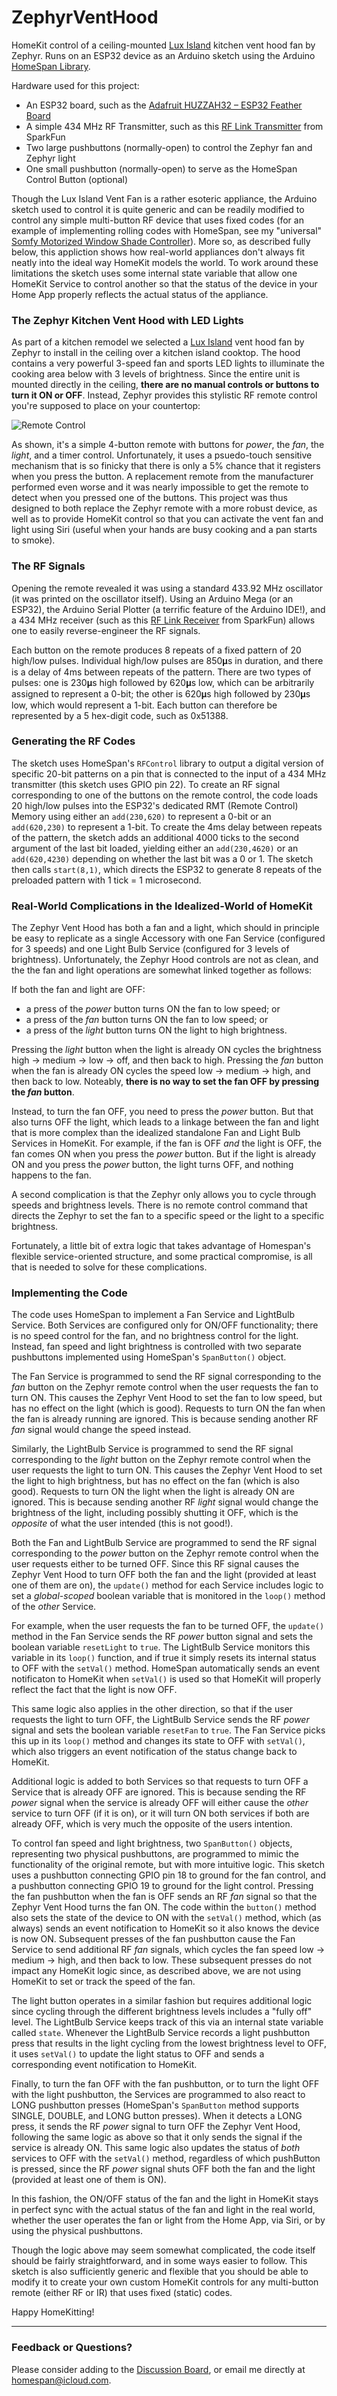 # ZephyrVentHood
 
HomeKit control of a ceiling-mounted <a href="https://zephyronline.com/product/lux-island-range-hood/">Lux Island</a> kitchen vent hood fan by Zephyr.  Runs on an ESP32 device as an Arduino sketch using the Arduino [HomeSpan Library](https://github.com/HomeSpan/HomeSpan).

Hardware used for this project:

* An ESP32 board, such as the [Adafruit HUZZAH32 – ESP32 Feather Board](https://www.adafruit.com/product/3405)
* A simple 434 MHz RF Transmitter, such as this [RF Link Transmitter](https://www.sparkfun.com/products/10534) from SparkFun
* Two large pushbuttons (normally-open) to control the Zephyr fan and Zephyr light
* One small pushbutton (normally-open) to serve as the HomeSpan Control Button (optional)

Though the Lux Island Vent Fan is a rather esoteric appliance, the Arduino sketch used to control it is quite generic and can be readily modified to control any simple multi-button RF device that uses fixed codes (for an example of implementing rolling codes with HomeSpan, see my "universal" [Somfy Motorized Window Shade Controller](https://github.com/HomeSpan/SomfyRTS)).  More so, as described fully below, this appliction shows how real-world appliances don't always fit neatly into the ideal way HomeKit models the world.  To work around these limitations the sketch uses some internal state variable that allow one HomeKit Service to control another so that the status of the device in your Home App properly reflects the actual status of the appliance.  

### The Zephyr Kitchen Vent Hood with LED Lights

As part of a kitchen remodel we selected a <a href="https://zephyronline.com/product/lux-island-range-hood/">Lux Island</a> vent hood fan by Zephyr to install in the ceiling over a kitchen island cooktop.  The hood contains a very powerful 3-speed fan and sports LED lights to illuminate the cooking area below with 3 levels of brightness.  Since the entire unit is mounted directly in the ceiling, **there are no manual controls or buttons to turn it ON or OFF**.  Instead, Zephyr provides this stylistic RF remote control you're supposed to place on your countertop:

![Remote Control](images/zephyr-remote.png)

As shown, it's a simple 4-button remote with buttons for *power*, the *fan*, the *light*, and a timer control.  Unfortunately, it uses a psuedo-touch sensitive mechanism that is so finicky that there is only a 5% chance that it registers when you press the button.  A replacement remote from the manufacturer performed even worse and it was nearly impossible to get the remote to detect when you pressed one of the buttons.  This project was thus designed to both replace the Zephyr remote with a more robust device, as well as to provide HomeKit control so that you can activate the vent fan and light using Siri (useful when your hands are busy cooking and a pan starts to smoke).

### The RF Signals

Opening the remote revealed it was using a standard 433.92 MHz oscillator (it was printed on the oscillator itself).  Using an Arduino Mega (or an ESP32), the Arduino Serial Plotter (a terrific feature of the Arduino IDE!), and a 434 MHz receiver (such as this [RF Link Receiver](https://www.sparkfun.com/products/10532) from SparkFun) allows one to easily reverse-engineer the RF signals.  

Each button on the remote produces 8 repeats of a fixed pattern of 20 high/low pulses. Individual high/low pulses are 850𝛍s in duration, and there is a delay of 4ms between repeats of the pattern.  There are two types of pulses:  one is 230𝛍s high followed by 620𝛍s low, which can be arbitrarily assigned to represent a 0-bit; the other is 620𝛍s high followed by 230𝛍s low, which would represent a 1-bit.  Each button can therefore be represented by a 5 hex-digit code, such as 0x51388.

### Generating the RF Codes

The sketch uses HomeSpan's `RFControl` library to output a digital version of specific 20-bit patterns on a pin that is connected to the input of a 434 MHz transmitter (this sketch uses GPIO pin 22).  To create an RF signal corresponding to one of the buttons on the remote control, the code loads 20 high/low pulses into the ESP32's dedicated RMT (Remote Control) Memory using either an `add(230,620)` to represent a 0-bit or an `add(620,230)` to represent a 1-bit.  To create the 4ms delay between repeats of the pattern, the sketch adds an additional 4000 ticks to the second argument of the last bit loaded, yielding either an `add(230,4620)` or an `add(620,4230)` depending on whether the last bit was a 0 or 1.  The sketch then calls `start(8,1)`, which directs the ESP32 to generate 8 repeats of the preloaded pattern with 1 tick = 1 microsecond.

### Real-World Complications in the Idealized-World of HomeKit

The Zephyr Vent Hood has both a fan and a light, which should in principle be easy to replicate as a single Accessory with one Fan Service (configured for 3 speeds) and one Light Bulb Service (configured for 3 levels of brightness).  Unfortunately, the Zephyr Hood controls are not as clean, and the the fan and light operations are somewhat linked together as follows:

If both the fan and light are OFF:

* a press of the *power* button turns ON the fan to low speed; or
* a press of the *fan* button turns ON the fan to low speed; or
* a press of the *light* button turns ON the light to high brightness.

Pressing the *light* button when the light is already ON cycles the brightness high → medium → low → off, and then back to high.  Pressing the *fan* button when the fan is already ON cycles the speed low → medium → high, and then back to low.  Noteably, **there is no way to set the fan OFF by pressing the *fan* button**.

Instead, to turn the fan OFF, you need to press the *power* button.  But that also turns OFF the light, which leads to a linkage between the fan and light that is more complex than the idealized standalone Fan and Light Bulb Services in HomeKit.  For example, if the fan is OFF *and* the light is OFF, the fan comes ON when you press the *power* button.  But if the light is already ON and you press the *power* button, the light turns OFF, and nothing happens to the fan.

A second complication is that the Zephyr only allows you to cycle through speeds and brightness levels.  There is no remote control command that directs the Zephyr to set the fan to a specific speed or the light to a specific brightness.

Fortunately, a little bit of extra logic that takes advantage of Homespan's flexible service-oriented structure, and some practical compromise, is all that is needed to solve for these complications.

### Implementing the Code

The code uses HomeSpan to implement a Fan Service and LightBulb Service.  Both Services are configured only for ON/OFF functionality; there is no speed control for the fan, and no brightness control for the light.  Instead, fan speed and light brightness is controlled with two separate pushbuttons implemented using HomeSpan's `SpanButton()` object.

The Fan Service is programmed to send the RF signal corresponding to the *fan* button on the Zephyr remote control when the user requests the fan to turn ON.  This causes the Zephyr Vent Hood to set the fan to low speed, but has no effect on the light (which is good).  Requests to turn ON the fan when the fan is already running are ignored.  This is because sending another RF *fan* signal would change the speed instead.

Similarly, the LightBulb Service is programmed to send the RF signal corresponding to the *light* button on the Zephyr remote control when the user requests the light to turn ON.  This causes the Zephyr Vent Hood to set the light to high brightness, but has no effect on the fan (which is also good).  Requests to turn ON the light when the light is already ON are ignored.  This is because sending another RF *light* signal would change the brightness of the light, including possibly shutting it OFF, which is the *opposite* of what the user intended (this is not good!).

Both the Fan and LightBulb Service are programmed to send the RF signal corresponding to the *power* button on the Zephyr remote control when the user requests either to be turned OFF.  Since this RF signal causes the Zephyr Vent Hood to turn OFF both the fan and the light (provided at least one of them are on), the `update()` method for each Service includes logic to set a *global-scoped* boolean variable that is monitored in the `loop()` method of the *other* Service.

For example, when the user requests the fan to be turned OFF, the `update()` method in the Fan Service sends the RF *power* button signal and sets the boolean variable `resetLight` to `true`.  The LightBulb Service monitors this variable in its `loop()` function, and if true it simply resets its internal status to OFF with the `setVal()` method.  HomeSpan automatically sends an event notificaton to HomeKit when `setVal()` is used so that HomeKit will properly reflect the fact that the light is now OFF.

This same logic also applies in the other direction, so that if the user requests the light to turn OFF, the LightBulb Service sends the RF *power* signal and sets the boolean variable `resetFan` to `true`.  The Fan Service picks this up in its `loop()` method and changes its state to OFF with `setVal()`, which also triggers an event notification of the status change back to HomeKit.

Additional logic is added to both Services so that requests to turn OFF a Service that is already OFF are ignored.  This is because sending the RF *power* signal when the service is already OFF will either cause the *other* service to turn OFF (if it is on), or it will turn ON both services if both are already OFF, which is very much the opposite of the users intention.

To control fan speed and light brightness, two `SpanButton()` objects, representing two physical pushbuttons, are programmed to mimic the functionality of the original remote, but with more intuitive logic.  This sketch uses a pushbutton connecting GPIO pin 18 to ground for the fan control, and a pushbutton connecting GPIO 19 to ground for the light control.  Pressing the fan pushbutton when the fan is OFF sends an RF *fan* signal so that the Zephyr Vent Hood turns the fan ON.  The code within the `button()` method also sets the state of the device to ON with the `setVal()` method, which (as always) sends an event notification to HomeKit so it also knows the device is now ON.  Subsequent presses of the fan pushbutton cause the Fan Service to send additional RF *fan* signals, which cycles the fan speed low → medium → high, and then back to low.  These subsequent presses do not impact any HomeKit logic since, as described above, we are not using HomeKit to set or track the speed of the fan.

The light button operates in a similar fashion but requires additional logic since cycling through the different brightness levels includes a "fully off" level.  The LightBulb Service keeps track of this via an internal state variable called `state`.  Whenever the LightBulb Service records a light pushbutton press that results in the light cycling from the lowest brightness level to OFF, it uses `setVal()` to update the light status to OFF and sends a corresponding event notification to HomeKit. 

Finally, to turn the fan OFF with the fan pushbutton, or to turn the light OFF with the light pushbutton, the Services are programmed to also react to LONG pushbutton presses (HomeSpan's `SpanButton` method supports SINGLE, DOUBLE, and LONG button presses).  When it detects a LONG press, it sends the RF *power* signal to turn OFF the Zephyr Vent Hood, following the same logic as above so that it only sends the signal if the service is already ON.  This same logic also updates the status of *both* services to OFF with the `setVal()` method, regardless of which pushButton is pressed, since the RF *power* signal shuts OFF both the fan and the light (provided at least one of them is ON).

In this fashion, the ON/OFF status of the fan and the light in HomeKit stays in perfect sync with the actual status of the fan and light in the real world, whether the user operates the fan or light from the Home App, via Siri, or by using the physical pushbuttons.

Though the logic above may seem somewhat complicated, the code itself should be fairly straightforward, and in some ways easier to follow.  This sketch is also sufficiently generic and flexible that you should be able to modify it to create your own custom HomeKit controls for any multi-button remote (either RF or IR) that uses fixed (static) codes.

Happy HomeKitting!

---

### Feedback or Questions?

Please consider adding to the [Discussion Board](https://github.com/HomeSpan/HomeSpan/discussions), or email me directly at [homespan@icloud.com](mailto:homespan@icloud.com).
